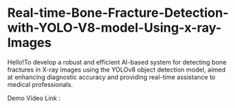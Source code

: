 # Real-time-Bone-Fracture-Detection-with-YOLO-V8-model-Using-x-ray-Images
Hello!To develop a robust and efficient AI-based system for detecting bone fractures in X-ray images using the YOLOv8 object detection model, aimed at enhancing diagnostic accuracy and providing real-time assistance to medical professionals.

Demo Video Link :
